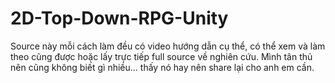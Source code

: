 # 2D-Top-Down-RPG-Unity
 
Source này mỗi cách làm đều có video hướng dẫn cụ thể, có thể xem và làm theo cũng được hoặc lấy trực tiếp full source về nghiên cứu. Mình tân thủ nên cũng không biết gì nhiều... thấy nó hay nên share lại cho anh em cần.

